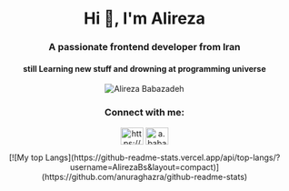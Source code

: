 <h1 align="center">Hi 👋, I'm Alireza</h1>
<h3 align="center">A passionate frontend developer from Iran</h3>
<h4 align="center">still Learning new stuff and drowning at programming universe</h4>

<p align="center"> <img src="https://komarev.com/ghpvc/?username=alirezabs&label=Profile%20views&color=0e75b6&style=flat" alt="Alireza Babazadeh" /> </p>

<h3 align="center">Connect with me:</h3>
<p align="center">
<a href="https://www.linkedin.com/in/alireza-babazadeh" target="blank"><img align="center" src="https://raw.githubusercontent.com/rahuldkjain/github-profile-readme-generator/master/src/images/icons/Social/linked-in-alt.svg" alt="https://www.linkedin.com/in/alireza-babazadeh" height="30" width="40" /></a>
<a href="https://instagram.com/a.babazadehh" target="blank"><img align="center" src="https://raw.githubusercontent.com/rahuldkjain/github-profile-readme-generator/master/src/images/icons/Social/instagram.svg" alt="a.babazadehh" height="30" width="40" /></a>
</p>

<div align="center">
[![My top Langs](https://github-readme-stats.vercel.app/api/top-langs/?username=AlirezaBs&layout=compact)](https://github.com/anuraghazra/github-readme-stats)
</div>
